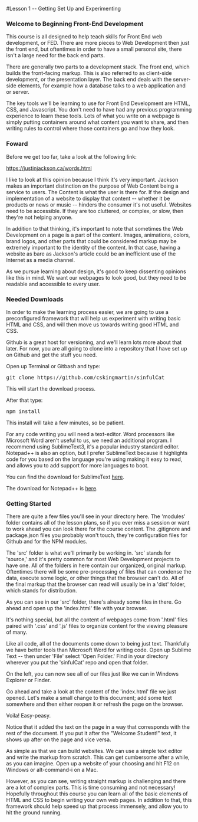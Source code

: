 #Lesson 1 -- Getting Set Up and Experimenting

<h3>Welcome to Beginning Front-End Development</h3>

This course is all designed to help teach skills for Front End web development, or FED. There are more pieces to Web Development then just the front end, but oftentimes in order to have a small personal site, there isn't a large need for the back end parts. 

There are generally two parts to a development stack. The front end, which builds the front-facing markup. This is also referred to as client-side development, or the presentation layer. The back end deals with the server-side elements, for example how a database talks to a web application and or server. 

The key tools we'll be learning to use for Front End Development are HTML, CSS, and Javascript. You don't need to have had any previous programming experience to learn these tools. Lots of what you write on a webpage is simply putting containers around what content you want to share, and then writing rules to control where those containers go and how they look. 

<h3>Foward</h3>

Before we get too far, take a look at the following link:

https://justinjackson.ca/words.html

I like to look at this opinion because I think it's very important. Jackson makes an important distinction on the purpose of Web Content being a service to users. The Content is what the user is there for. If the design and implementation of a website to display that content -- whether it be products or news or music -- hinders the consumer it's not useful. Websites need to be accessible. If they are too cluttered, or complex, or slow, then they're not helping anyone.

In addition to that thinking, it's important to note that sometimes the Web Development on a page is a part of the content. Images, animations, colors, brand logos, and other parts that could be considered markup may be extremely important to the identity of the content. In that case, having a website as bare as Jackson's article could be an inefficient use of the Internet as a media channel.

As we pursue learning about design, it's good to keep dissenting opinions like this in mind. We want our webpages to look good, but they need to be readable and accessible to every user. 

<h3>Needed Downloads</h3>

In order to make the learning process easier, we are going to use a preconfigured framework that will help us experiment with writing basic HTML and CSS, and will then move us towards writing good HTML and CSS.

Github is a great host for versioning, and we'll learn lots more about that later. For now, you are all going to clone into a repository that I have set up on Github and get the stuff you need.

Open up Terminal or Gitbash and type:

<pre>git clone https://github.com/cskingmartin/sinfulCat</pre>

This will start the download process.

After that type:

<pre>npm install</pre>

This install will take a few minutes, so be patient.

For any code writing you will need a text-editor. Word processors like Microsoft Word aren't useful to us, we need an additional program. I recommend using SublimeText3, it's a popular industry standard editor. Notepad++ is also an option, but I prefer SublimeText because it highlights code for you based on the language you're using making it easy to read, and allows you to add support for more languages to boot.

You can find the download for SublimeText <a href= "https://www.sublimetext.com/3">here</a>.

The download for Notepad++ is <a href="https://notepad-plus-plus.org/download/v7.1.html">here</a>.

<h3>Getting Started</h3>

There are quite a few files you'll see in your directory here. The 'modules' folder contains all of the lesson plans, so if you ever miss a session or want to work ahead you can look there for the course content. The .gitignore and package.json files you probably won't touch, they're configuration files for Github and for the NPM modules. 

The 'src' folder is what we'll primarily be working in. 'src' stands for 'source,' and it's pretty common for most Web Development projects to have one. All of the folders in here contain our organized, original markup. Oftentimes there will be some pre-processing of files that can condense the data, execute some logic, or other things that the browser can't do. All of the final markup that the browser can read will usually be in a 'dist' folder, which stands for distribution. 

As you can see in our 'src' folder, there's already some files in there. Go ahead and open up the 'index.html' file with your browser.

It's nothing special, but all the content of webpages come from '.html' files paired with '.css' and '.js' files to organize content for the viewing pleasure of many.

Like all code, all of the documents come down to being just text. Thankfully we have better tools than Microsoft Word for writing code. Open up Sublime Text -- then under 'File' select 'Open Folder.' Find in your directory wherever you put the 'sinfulCat' repo and open that folder.

On the left, you can now see all of our files just like we can in Windows Explorer or Finder. 

Go ahead and take a look at the content of the 'index.html' file we just opened.
Let's make a small change to this document; add some text somewhere and then either reopen it or refresh the page on the browser. 

Voila! Easy-peasy. 

Notice that it added the text on the page in a way that corresponds with the rest of the document. If you put it after the "Welcome Student!" text, it shows up after on the page and vice versa. 

As simple as that we can build websites. We can use a simple text editor and write the markup from scratch. This can get cumbersome after a while, as you can imagine. Open up a website of your choosing and hit F12 on Windows or alt-command-i on a Mac.

However, as you can see, writing straight markup is challenging and there are a lot of complex parts. This is time consuming and not necessary! Hopefully throughout this course you can learn all of the basic elements of HTML and CSS to begin writing your own web pages. In addition to that, this framework should help speed up that process immensely, and allow you to hit the ground running.



